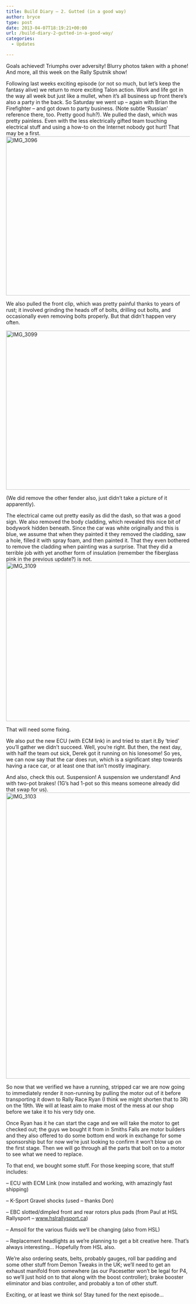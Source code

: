 ```yaml
---
title: Build Diary – 2. Gutted (in a good way)
author: bryce
type: post
date: 2013-04-07T18:19:21+00:00
url: /build-diary-2-gutted-in-a-good-way/
categories:
  - Updates

---
```

Goals achieved! Triumphs over adversity! Blurry photos taken with a phone! And more, all this week on the Rally Sputnik show!

<!--more-->

Following last weeks exciting episode (or not so much, but let&#8217;s keep the fantasy alive) we return to more exciting Talon action. Work and life got in the way all week but just like a mullet, when it&#8217;s all business up front there&#8217;s also a party in the back. So Saturday we went up &#8211; again with Brian the Firefighter &#8211; and got down to party business. (Note subtle &#8216;Russian&#8217; reference there, too. Pretty good huh?). We pulled the dash, which was pretty painless. Even with the less electrically gifted team touching electrical stuff and using a how-to on the Internet nobody got hurt! That may be a first.<a href="http://www.rallysputnik.com/build-diary-2-gutted-in-a-good-way/img_3096/" rel="attachment wp-att-285"><img class="alignnone size-large wp-image-285" alt="IMG_3096" src="http://www.rallysputnik.com/wp-content/uploads/IMG_3096-1024x764.jpg" width="584" height="435" srcset="https://www.rallysputnik.com/wp-content/uploads/IMG_3096-1024x764.jpg 1024w, https://www.rallysputnik.com/wp-content/uploads/IMG_3096-300x224.jpg 300w, https://www.rallysputnik.com/wp-content/uploads/IMG_3096-401x300.jpg 401w" sizes="(max-width: 584px) 100vw, 584px" /></a>

We also pulled the front clip, which was pretty painful thanks to years of rust; it involved grinding the heads off of bolts, drilling out bolts, and occasionally even removing bolts properly. But that didn&#8217;t happen very often.

<a href="http://www.rallysputnik.com/build-diary-2-gutted-in-a-good-way/img_3099/" rel="attachment wp-att-292"><img class="alignnone size-large wp-image-292" alt="IMG_3099" src="http://www.rallysputnik.com/wp-content/uploads/IMG_3099-1024x764.jpg" width="584" height="435" srcset="https://www.rallysputnik.com/wp-content/uploads/IMG_3099-1024x764.jpg 1024w, https://www.rallysputnik.com/wp-content/uploads/IMG_3099-300x224.jpg 300w, https://www.rallysputnik.com/wp-content/uploads/IMG_3099-401x300.jpg 401w" sizes="(max-width: 584px) 100vw, 584px" /></a>

(We did remove the other fender also, just didn&#8217;t take a picture of it apparently).

The electrical came out pretty easily as did the dash, so that was a good sign. We also removed the body cladding, which revealed this nice bit of bodywork hidden beneath. Since the car was white originally and this is blue, we assume that when they painted it they removed the cladding, saw a hole, filled it with spray foam, and then painted it. That they even bothered to remove the cladding when painting was a surprise. That they did a terrible job with yet another form of insulation (remember the fiberglass pink in the previous update?) is not. <a href="http://www.rallysputnik.com/build-diary-2-gutted-in-a-good-way/img_3109/" rel="attachment wp-att-293"><img class="alignnone size-large wp-image-293" alt="IMG_3109" src="http://www.rallysputnik.com/wp-content/uploads/IMG_3109-1024x764.jpg" width="584" height="435" srcset="https://www.rallysputnik.com/wp-content/uploads/IMG_3109-1024x764.jpg 1024w, https://www.rallysputnik.com/wp-content/uploads/IMG_3109-300x224.jpg 300w, https://www.rallysputnik.com/wp-content/uploads/IMG_3109-401x300.jpg 401w" sizes="(max-width: 584px) 100vw, 584px" /></a>

That will need some fixing.

We also put the new ECU (with ECM link) in and tried to start it.By &#8216;tried&#8217; you&#8217;ll gather we didn&#8217;t succeed. Well, you&#8217;re right. But then, the next day, with half the team out sick, Derek got it running on his lonesome! So yes, we can now say that the car does run, which is a significant step towards having a race car, or at least one that isn&#8217;t mostly imaginary.

And also, check this out. Suspension! A suspension we understand! And with two-pot brakes! (1G&#8217;s had 1-pot so this means someone already did that swap for us). <a href="http://www.rallysputnik.com/build-diary-2-gutted-in-a-good-way/img_3103/" rel="attachment wp-att-286"><img class="alignnone size-large wp-image-286" alt="IMG_3103" src="http://www.rallysputnik.com/wp-content/uploads/IMG_3103-764x1024.jpg" width="584" height="782" srcset="https://www.rallysputnik.com/wp-content/uploads/IMG_3103-764x1024.jpg 764w, https://www.rallysputnik.com/wp-content/uploads/IMG_3103-224x300.jpg 224w" sizes="(max-width: 584px) 100vw, 584px" /></a>

So now that we verified we have a running, stripped car we are now going to immediately render it non-running by pulling the motor out of it before transporting it down to Rally Race Ryan (I think we might shorten that to 3R) on the 19th. We will at least aim to make most of the mess at our shop before we take it to his very tidy one.

Once Ryan has it he can start the cage and we will take the motor to get checked out; the guys we bought it from in Smiths Falls are motor builders and they also offered to do some bottom end work in exchange for some sponsorship but for now we&#8217;re just looking to confirm it won&#8217;t blow up on the first stage. Then we will go through all the parts that bolt on to a motor to see what we need to replace.

To that end, we bought some stuff. For those keeping score, that stuff includes:
  
&#8211; ECU with ECM Link (now installed and working, with amazingly fast shipping)
  
&#8211; K-Sport Gravel shocks (used &#8211; thanks Don)
  
&#8211; EBC slotted/dimpled front and rear rotors plus pads (from Paul at HSL Rallysport &#8211; www.hslrallysport.ca)<cite></cite>
  
&#8211; Amsoil for the various fluids we&#8217;ll be changing (also from HSL)
  
&#8211; Replacement headlights as we&#8217;re planning to get a bit creative here. That&#8217;s always interesting&#8230; Hopefully from HSL also.

We&#8217;re also ordering seats, belts, probably gauges, roll bar padding and some other stuff from Demon Tweaks in the UK; we&#8217;ll need to get an exhaust manifold from somewhere (as our Pacesetter won&#8217;t be legal for P4, so we&#8217;ll just hold on to that along with the boost controller); brake booster eliminator and bias controller, and probably a ton of other stuff.

Exciting, or at least we think so! Stay tuned for the next episode&#8230;